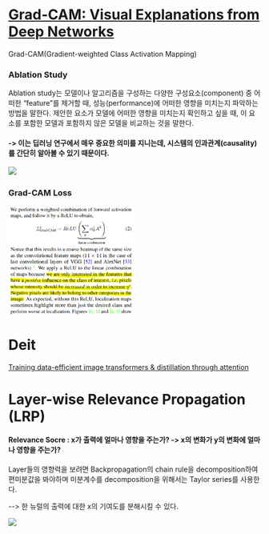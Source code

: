 # [Grad-CAM: Visual Explanations from Deep Networks](https://glassboxmedicine.com/2020/05/29/grad-cam-visual-explanations-from-deep-networks/)

Grad-CAM(Gradient-weighted Class Activation Mapping)

### Ablation Study

Ablation study는 모델이나 알고리즘을 구성하는 다양한 구성요소(component) 중 어떠한 “feature”를 제거할 때, 성능(performance)에 어떠한 영향을 미치는지 파악하는 방법을 말한다. 제안한 요소가 모델에 어떠한 영향을 미치는지 확인하고 싶을 때, 이 요소를 포함한 모델과 포함하지 않은 모델을 비교하는 것을 말한다. 
#### -> 이는 딥러닝 연구에서 매우 중요한 의미를 지니는데, 시스템의 인과관계(causality)를 간단히 알아볼 수 있기 때문이다.

<img src="https://github.com/sandokim/Explainable_AI/blob/main/images/ablation_study.png" width="50%">

### Grad-CAM Loss

<img src="https://github.com/sandokim/Explainable_AI/blob/main/images/Grad-CAM Loss.png" width="50%">

# Deit

[Training data-efficient image transformers & distillation through attention](https://arxiv.org/abs/2012.12877)

# Layer-wise Relevance Propagation (LRP)

#### Relevance Socre : x가 출력에 얼마나 영향을 주는가? -> x의 변화가 y의 변화에 얼마나 영향을 주는가?

Layer들의 영향력을 보려면 Backpropagation의 chain rule을 decomposition하여 편미분값을 봐야하며 미분계수를 decomposition을 위해서는 Taylor series를 사용한다.

--> 한 뉴럴의 출력에 대한 x의 기여도를 분해시킬 수 있다.

<img src="https://github.com/hyeseongkim0/Explainable_AI/blob/main/images/neuron.PNG" width="50%">
